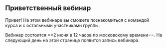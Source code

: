 ## Приветственный вебинар

Привет! На этом вебинаре вы сможете познакомиться с командой курса и с остальными участниками группы.

Вебинар состоится ==2 июня в 12 часов по московскому времени==. На следующий день на этой странице появится запись вебинара.

[]()